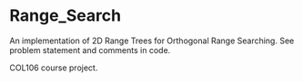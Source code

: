 # Range_Search
An implementation of 2D Range Trees for Orthogonal Range Searching. See problem statement and comments in code.

COL106 course project.
